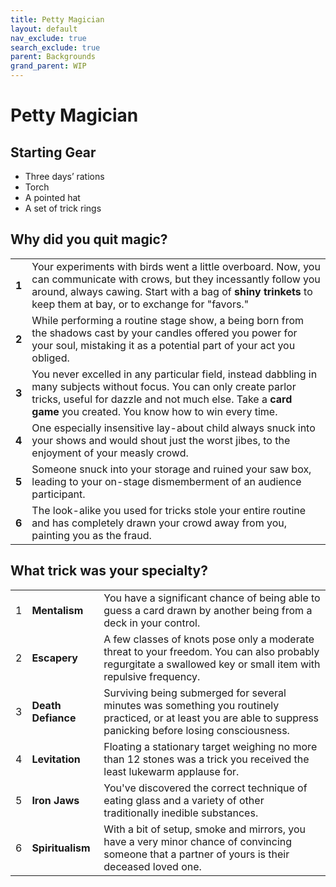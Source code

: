 ```yaml
---
title: Petty Magician
layout: default
nav_exclude: true
search_exclude: true
parent: Backgrounds
grand_parent: WIP
---
```


# Petty Magician

> 

## Starting Gear

- Three days’ rations
- Torch
- A pointed hat
- A set of trick rings

## Why did you quit magic?

|      |                                                              |
| ---- | ------------------------------------------------------------ |
| **1**    | Your experiments with birds went a little overboard. Now, you can communicate with crows, but they incessantly follow you around, always cawing. Start with a bag of **shiny trinkets** to keep them at bay, or to exchange for "favors." 
| **2**    | While performing a routine stage show, a being born from the shadows cast by your candles offered you power for your soul, mistaking it as a potential part of your act you obliged. |
| **3**    | You never excelled in any particular field, instead dabbling in many subjects without focus. You can only create parlor tricks, useful for dazzle and not much else. Take a **card game** you created. You know how to win every time. |
| **4**    | One especially insensitive lay-about child always snuck into your shows and would shout just the worst jibes, to the enjoyment of your measly crowd. |
| **5**    | Someone snuck into your storage and ruined your saw box, leading to your on-stage dismemberment of an audience participant. |
| **6**    | The look-alike you used for tricks stole your entire routine and has completely drawn your crowd away from you, painting you as the fraud. |


## What trick was your specialty?

|      |                |                                                              |
| ---- | -------------- | ------------------------------------------------------------ |
| 1    | **Mentalism**      | You have a significant chance of being able to guess a card drawn by another being from a deck in your control. |
| 2    | **Escapery**       | A few classes of knots pose only a moderate threat to your freedom. You can also probably regurgitate a swallowed key or small item with repulsive frequency. |
| 3    | **Death Defiance** | Surviving being submerged for several minutes was something you routinely practiced, or at least you are able to suppress panicking before losing consciousness. |
| 4    | **Levitation**     | Floating a stationary target weighing no more than 12 stones was a trick you received the least lukewarm applause for. |
| 5    | **Iron Jaws**      | You've discovered the correct technique of eating glass and a variety of other traditionally inedible substances. |
| 6    | **Spiritualism**   | With a bit of setup, smoke and mirrors, you have a very minor chance of convincing someone that a partner of yours is their deceased loved one. |
